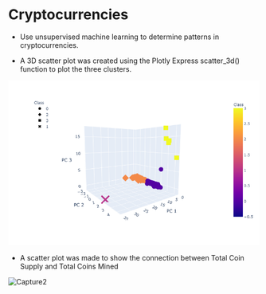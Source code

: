 # Cryptocurrencies

- Use unsupervised machine learning to determine patterns in cryptocurrencies.



- A 3D scatter plot was created using the Plotly Express scatter_3d() function to plot the three clusters.

![capture1](capture1.png)




- A scatter plot was made to show the connection between Total Coin Supply and Total Coins Mined


![Capture2](Caputere2.png)

